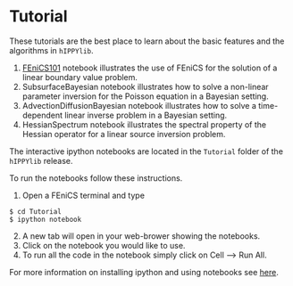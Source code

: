 # Tutorial

These tutorials are the best place to learn about the basic features and the algorithms in `hIPPYlib`.

1. [FEniCS101](Tutorial/1_FEniCS101/index.md) notebook illustrates the use of FEniCS for the solution of a linear boundary value problem.
2. SubsurfaceBayesian notebook illustrates how to solve a non-linear parameter inversion for the Poisson equation in a Bayesian setting.
3. AdvectionDiffusionBayesian notebook illustrates how to solve a time-dependent linear inverse problem in a Bayesian setting.
4. HessianSpectrum notebook illustrates the spectral property of the Hessian operator for a linear source inversion problem.


The interactive ipython notebooks are located in the `Tutorial` folder of the `hIPPYlib` release.

To run the notebooks follow these instructions.

1. Open a FEniCS terminal and type

```ssh
$ cd Tutorial
$ ipython notebook
```

2. A new tab will open in your web-brower showing the notebooks.
3. Click on the notebook you would like to use.
4. To run all the code in the notebook simply click on Cell --> Run All.

For more information on installing ipython and using notebooks see <a href="http://ipython.org/notebook.html" target="_blank">here</a>.
